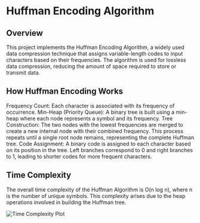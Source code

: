 # Huffman Encoding Algorithm
## Overview
This project implements the Huffman Encoding Algorithm, a widely used data compression technique that assigns variable-length codes to input characters based on their frequencies. The algorithm is used for lossless data compression, reducing the amount of space required to store or transmit data.

## How Huffman Encoding Works
Frequency Count: Each character is associated with its frequency of occurrence.
Min-Heap (Priority Queue): A binary tree is built using a min-heap where each node represents a symbol and its frequency.
Tree Construction: The two nodes with the lowest frequencies are merged to create a new internal node with their combined frequency. This process repeats until a single root node remains, representing the complete Huffman tree.
Code Assignment: A binary code is assigned to each character based on its position in the tree. Left branches correspond to 0 and right branches to 1, leading to shorter codes for more frequent characters.

## Time Complexity
The overall time complexity of the Huffman Algorithm is O(n log n), where n is the number of unique symbols. This complexity arises due to the heap operations involved in building the Huffman tree.

![Time Complexity Plot](./figure5.png)

